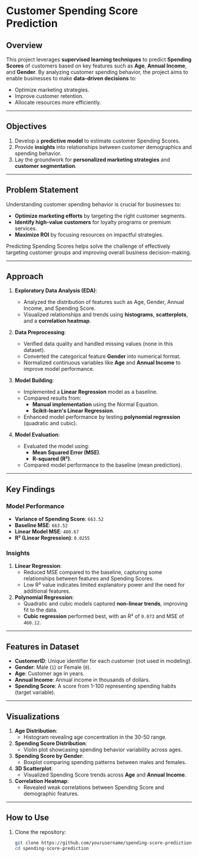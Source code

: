 # Customer Spending Score Prediction

## **Overview**

This project leverages **supervised learning techniques** to predict **Spending Scores** of customers based on key features such as **Age**, **Annual Income**, and **Gender**. By analyzing customer spending behavior, the project aims to enable businesses to make **data-driven decisions** to:

- Optimize marketing strategies.
- Improve customer retention.
- Allocate resources more efficiently.

---

## **Objectives**

1. Develop a **predictive model** to estimate customer Spending Scores.
2. Provide **insights** into relationships between customer demographics and spending behavior.
3. Lay the groundwork for **personalized marketing strategies** and **customer segmentation**.

---

## **Problem Statement**

Understanding customer spending behavior is crucial for businesses to:
- **Optimize marketing efforts** by targeting the right customer segments.
- **Identify high-value customers** for loyalty programs or premium services.
- **Maximize ROI** by focusing resources on impactful strategies.

Predicting Spending Scores helps solve the challenge of effectively targeting customer groups and improving overall business decision-making.

---

## **Approach**

1. **Exploratory Data Analysis (EDA)**:
    - Analyzed the distribution of features such as Age, Gender, Annual Income, and Spending Score.
    - Visualized relationships and trends using **histograms**, **scatterplots**, and a **correlation heatmap**.

2. **Data Preprocessing**:
    - Verified data quality and handled missing values (none in this dataset).
    - Converted the categorical feature **Gender** into numerical format.
    - Normalized continuous variables like **Age** and **Annual Income** to improve model performance.

3. **Model Building**:
    - Implemented a **Linear Regression** model as a baseline.
    - Compared results from:
        - **Manual implementation** using the Normal Equation.
        - **Scikit-learn's Linear Regression**.
    - Enhanced model performance by testing **polynomial regression** (quadratic and cubic).

4. **Model Evaluation**:
    - Evaluated the model using:
        - **Mean Squared Error (MSE)**.
        - **R-squared (R²)**.
    - Compared model performance to the baseline (mean prediction).

---

## **Key Findings**

### **Model Performance**
- **Variance of Spending Score**: `663.52`
- **Baseline MSE**: `663.52`
- **Linear Model MSE**: `480.67`
- **R² (Linear Regression)**: `0.0255`

### **Insights**
1. **Linear Regression**:
    - Reduced MSE compared to the baseline, capturing some relationships between features and Spending Scores.
    - Low R² value indicates limited explanatory power and the need for additional features.
2. **Polynomial Regression**:
    - Quadratic and cubic models captured **non-linear trends**, improving fit to the data.
    - **Cubic regression** performed best, with an R² of `0.073` and MSE of `460.12`.

---

## **Features in Dataset**

- **CustomerID**: Unique identifier for each customer (not used in modeling).
- **Gender**: Male (`1`) or Female (`0`).
- **Age**: Customer age in years.
- **Annual Income**: Annual income in thousands of dollars.
- **Spending Score**: A score from 1-100 representing spending habits (target variable).

---

## **Visualizations**

1. **Age Distribution**:
    - Histogram revealing age concentration in the 30-50 range.
2. **Spending Score Distribution**:
    - Violin plot showcasing spending behavior variability across ages.
3. **Spending Score by Gender**:
    - Boxplot comparing spending patterns between males and females.
4. **3D Scatterplot**:
    - Visualized Spending Score trends across **Age** and **Annual Income**.
5. **Correlation Heatmap**:
    - Revealed weak correlations between Spending Score and demographic features.

---

## **How to Use**

1. Clone the repository:
   ```bash
   git clone https://github.com/yourusername/spending-score-prediction.git
   cd spending-score-prediction

